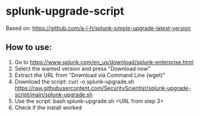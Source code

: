# splunk-upgrade-script
Based on: https://github.com/a-l-h/splunk-simple-upgrade-latest-version


## How to use:
1. Go to https://www.splunk.com/en_us/download/splunk-enterprise.html
2. Select the wanted version and press "Download now"
3. Extract the URL from "Download via Command Line (wget)"
4. Download the script: curl -o splunk-upgrade.sh  https://raw.githubusercontent.com/SecurityScientist/splunk-upgrade-script/main/splunk-upgrade.sh
5. Use the script: bash splunk-upgrade.sh <URL from step 3>
6. Check if the install worked
